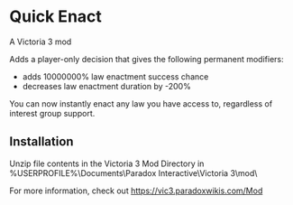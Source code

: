 # Quick Enact
 A Victoria 3 mod

Adds a player-only decision that gives the following permanent modifiers:
- adds 10000000% law enactment success chance
- decreases law enactment duration by -200%

You can now instantly enact any law you have access to, regardless of interest group support.

## Installation
Unzip file contents in the Victoria 3 Mod Directory in %USERPROFILE%\Documents\Paradox Interactive\Victoria 3\mod\

For more information, check out https://vic3.paradoxwikis.com/Mod
